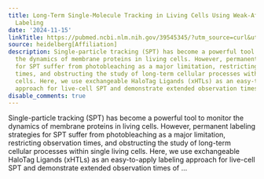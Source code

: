 ```yaml
---
title: Long-Term Single-Molecule Tracking in Living Cells Using Weak-Affinity Protein
  Labeling
date: '2024-11-15'
linkTitle: https://pubmed.ncbi.nlm.nih.gov/39545345/?utm_source=curl&utm_medium=rss&utm_campaign=pubmed-2&utm_content=1FakS-2QOkCT8HsMOQP1bCRQ4YzyumYOmxmF0moLsQ3dFB1E9V&fc=20220326224207&ff=20241115181609&v=2.18.0.post9+e462414
source: heidelberg[Affiliation]
description: Single-particle tracking (SPT) has become a powerful tool to monitor
  the dynamics of membrane proteins in living cells. However, permanent labeling strategies
  for SPT suffer from photobleaching as a major limitation, restricting observation
  times, and obstructing the study of long-term cellular processes within single living
  cells. Here, we use exchangeable HaloTag Ligands (xHTLs) as an easy-to-apply labeling
  approach for live-cell SPT and demonstrate extended observation times of ...
disable_comments: true
---
```

Single-particle tracking (SPT) has become a powerful tool to monitor the dynamics of membrane proteins in living cells. However, permanent labeling strategies for SPT suffer from photobleaching as a major limitation, restricting observation times, and obstructing the study of long-term cellular processes within single living cells. Here, we use exchangeable HaloTag Ligands (xHTLs) as an easy-to-apply labeling approach for live-cell SPT and demonstrate extended observation times of ...